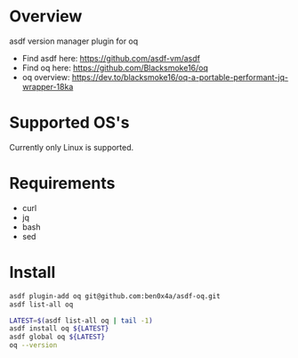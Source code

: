 # Overview

asdf version manager plugin for oq

- Find asdf here: https://github.com/asdf-vm/asdf
- Find oq here:   https://github.com/Blacksmoke16/oq
- oq overview: https://dev.to/blacksmoke16/oq-a-portable-performant-jq-wrapper-18ka


# Supported OS's

Currently only Linux is supported.


# Requirements

- curl
- jq
- bash
- sed


# Install
```bash
asdf plugin-add oq git@github.com:ben0x4a/asdf-oq.git
asdf list-all oq

LATEST=$(asdf list-all oq | tail -1)
asdf install oq ${LATEST}
asdf global oq ${LATEST}
oq --version
```
